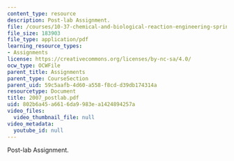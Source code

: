 ```yaml
---
content_type: resource
description: Post-lab Assignment.
file: /courses/10-37-chemical-and-biological-reaction-engineering-spring-2007/802b6a45a6616da9983ea1424894257a_2007_postlab.pdf
file_size: 183903
file_type: application/pdf
learning_resource_types:
- Assignments
license: https://creativecommons.org/licenses/by-nc-sa/4.0/
ocw_type: OCWFile
parent_title: Assignments
parent_type: CourseSection
parent_uid: 59c5aafb-4d60-a558-f8cd-d39db174314a
resourcetype: Document
title: 2007_postlab.pdf
uid: 802b6a45-a661-6da9-983e-a1424894257a
video_files:
  video_thumbnail_file: null
video_metadata:
  youtube_id: null
---
```

Post-lab Assignment.